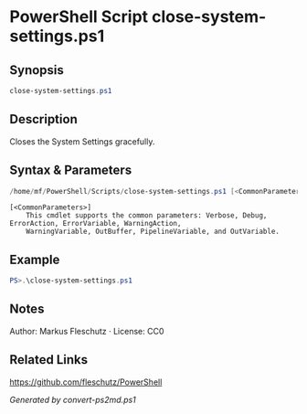 # PowerShell Script close-system-settings.ps1

## Synopsis
```powershell
close-system-settings.ps1
```

## Description
Closes the System Settings gracefully.

## Syntax & Parameters
```powershell
/home/mf/PowerShell/Scripts/close-system-settings.ps1 [<CommonParameters>]
```

```
[<CommonParameters>]
    This cmdlet supports the common parameters: Verbose, Debug, ErrorAction, ErrorVariable, WarningAction, 
    WarningVariable, OutBuffer, PipelineVariable, and OutVariable.
```

## Example
```powershell
PS>.\close-system-settings.ps1
```


## Notes
Author: Markus Fleschutz · License: CC0

## Related Links
https://github.com/fleschutz/PowerShell

*Generated by convert-ps2md.ps1*
